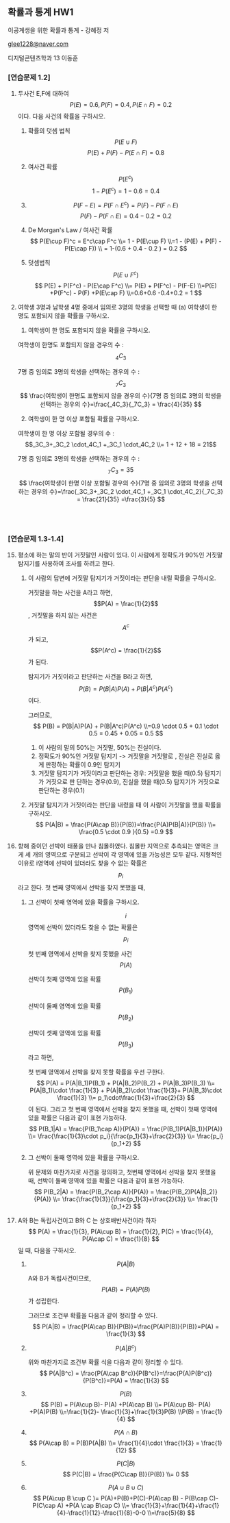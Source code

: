 ## 확률과 통계 HW1

이공계생을 위한 확률과 통계 - 강혜정 저

glee1228@naver.com

디지털콘텐츠학과 13 이동훈



### [연습문제 1.2]



1. 두사건 E,F에 대하여 $$P(E) = 0.6, P(F) = 0.4, P(E\cap F) = 0.2$$ 이다. 다음 사건의 확률을 구하시오.

   1. 확률의 덧셈 법칙 $$P(E\cup F)$$ 
      $$
      P(E) + P(F) - P(E\cap F) = 0.8
      $$

   2. 여사건 확률 $$P(E^c)$$ 
      $$
      1 - P(E^c) = 1 - 0.6 = 0.4
      $$
      

   3. $$P(F-E) = P(F\cap E^c) = P(F) - P(F\cap E)$$
      $$
      P(F) - P(F\cap E) = 0.4 - 0.2 = 0.2
      $$

   4. De Morgan's Law / 여사건 확률
      $$
      P(E\cup F)^c = E^c\cap F^c 
      \\= 1 - P(E\cup F) 
      \\=1 - (P(E) + P(F) - P(E\cap F)) \\
      = 1-(0.6 + 0.4 - 0.2 ) = 0.2
      $$

   5. 덧셈법칙 $$P(E\cup F^c)$$
      $$
      P(E) + P(F^c) - P(E\cap F^c)
      \\= P(E) + P(F^c) - P(F-E) 
      \\=P(E) +P(F^c) - P(F) +P(E\cap F) 
      \\=0.6+0.6 -0.4+0.2 = 1
      $$
      

9. 여학생 3명과 남학생 4명 중에서 임의로 3명의 학생을 선택할 때 (a) 여학생이 한 명도 포함되지 않을 확률을 구하시오.

   1. 여학생이 한 명도 포함되지 않을 확률을 구하시오.

   여학생이 한명도 포함되지 않을 경우의 수 : $$_4C_3$$

   7명 중 임의로 3명의 학생을 선택하는 경우의 수 : $$_7C_3$$
   $$
   \frac{여학생이 한명도 포함되지 않을 경우의 수}{7명 중 임의로 3명의 학생을 선택하는 경우의 수}=\frac{_4C_3}{_7C_3} = \frac{4}{35}
   $$

   2. 여학생이 한 명 이상 포함될 확률을 구하시오.

   여학생이 한 명 이상 포함될 경우의 수 : $$_3C_3+_3C_2 \cdot_4C_1 +_3C_1 \cdot_4C_2 \\= 1 + 12 + 18 = 21$$

   7명 중 임의로 3명의 학생을 선택하는 경우의 수 : $$_7C_3 = 35$$
   $$
   \frac{여학생이 한명 이상 포함될 경우의 수}{7명 중 임의로 3명의 학생을 선택하는 경우의 수}=\frac{_3C_3+_3C_2 \cdot_4C_1 +_3C_1 \cdot_4C_2}{_7C_3} = \frac{21}{35} =\frac{3}{5}
   $$

   ​									
   ​						

### [연습문제 1.3-1.4]



15. 평소에 하는 말의 반이 거짓말인 사람이 있다. 이 사람에게 정확도가 90%인 거짓말 탐지기를 사용하여 조사를 하려고 한다.

    1. 이 사람의 답변에 거짓말 탐지기가 거짓이라는 판단을 내릴 확률을 구하시오.

       거짓말을 하는 사건을 A라고 하면, $$P(A) = \frac{1}{2}$$ , 거짓말을 하지 않는 사건은 $$A^c$$ 가 되고, $$P(A^c) = \frac{1}{2}$$ 가 된다.

       탐지기가 거짓이라고 판단하는 사건을 B라고 하면, $$P(B) = P(B|A)P(A) + P(B|A^c)P(A^c)$$ 이다.

       그러므로, 
       $$
       P(B) = P(B|A)P(A) + P(B|A^c)P(A^c)
       \\=0.9 \cdot 0.5 + 0.1 \cdot 0.5 = 0.45 + 0.05 = 0.5
       $$
       

       1. 이 사람의 말의 50%는 거짓말, 50%는 진실이다.
       2. 정확도가 90%인 거짓말 탐지기 -> 거짓말을 거짓말로 , 진실은 진실로 옳게 판정하는 확률이 0.9인 탐지기
       3. 거짓말 탐지기가 거짓이라고 판단하는 경우: 거짓말을 했을 때(0.5) 탐지기가 거짓으로 판 단하는 경우(0.9), 진실을 했을 때(0.5) 탐지기가 거짓으로 판단하는 경우(0.1)

    2. 거짓말 탐지기가 거짓이라는 판단을 내렸을 때 이 사람이 거짓말을 했을 확률을 구하시오.
       $$
       P(A|B) = \frac{P(A\cap B)}{P(B)}=\frac{P(A)P(B|A)}{P(B)} 
       \\= \frac{0.5 \cdot 0.9 }{0.5} =0.9
       $$

21. 항해 중이던 선박이 태풍을 만나 침몰하였다. 침몰한 지역으로 추측되는 영역은 크게 세 개의 영역으로 구분되고 선박이 각 영역에 있을 가능성은 모두 같다. 지형적인 이유로 i영역에 선박이 있더라도 찾을 수 없는 확률은 $$p_i$$ 라고 한다. 첫 번째 영역에서 선박을 찾지 못했을 때, 

    1. 그 선박이 첫째 영역에 있을 확률을 구하시오.

       $$i$$영역에 선박이 있더라도 찾을 수 없는 확률은 $$p_i$$

       첫 번째 영역에서 선박을 찾지 못했을 사건 $$P(A)$$

       선박이 첫째 영역에 있을 확률 $$P(B_1)$$

       선박이 둘째 영역에 있을 확률 $$P(B_2)$$

       선박이 셋째 영역에 있을 확률 $$P(B_3)$$ 라고 하면, 

       첫 번째 영역에서 선박을 찾지 못할 확률을 우선 구한다.
       $$
       P(A) = P(A|B_1)P(B_1) + P(A|B_2)P(B_2) + P(A|B_3)P(B_3)
       \\= P(A|B_1)\cdot \frac{1}{3} + P(A|B_2)\cdot \frac{1}{3}+ P(A|B_3)\cdot \frac{1}{3}
       \\= p_1\cdot\frac{1}{3}+\frac{2}{3}
       $$
       이 된다. 그리고 첫 번째 영역에서 선박을 찾지 못했을 때, 선박이 첫째 영역에 있을 확률은 다음과 같이 표현 가능하다.
       $$
       P(B_1|A) = \frac{P(B_1\cap A)}{P(A)} = \frac{P(B_1)P(A|B_1)}{P(A)}
       \\= \frac{\frac{1}{3}\cdot p_i}{\frac{p_1}{3}+\frac{2}{3}}
       \\= \frac{p_i}{p_1+2}
       $$
       

    2. 그 선박이 둘째 영역에 있을 확률을 구하시오.

       위 문제와 마찬가지로 사건을 정의하고, 첫번째 영역에서 선박을 찾지 못했을 때, 선박이 둘째 영역에 있을 확률은 다음과 같이 표현 가능하다.
       $$
       P(B_2|A) = \frac{P(B_2\cap A)}{P(A)} = \frac{P(B_2)P(A|B_2)}{P(A)}
       \\= \frac{\frac{1}{3}}{\frac{p_1}{3}+\frac{2}{3}}
       \\= \frac{1}{p_1+2}
       $$

30. A와 B는 독립사건이고 B와 C 는 상호배반사건이라 하자
    $$
    P(A) = \frac{1}{3}, P(A\cup B) = \frac{1}{2}, P(C) = \frac{1}{4}, P(A\cap C) = \frac{1}{8}
    $$
    일 때, 다음을 구하시오.

    1. $$P(A|B)$$

       A와 B가 독립사건이므로, $$P(AB)=P(A)P(B)$$ 가 성립한다.

       그러므로 조건부 확률을 다음과 같이 정리할 수 있다.
       $$
       P(A|B) = \frac{P(A\cap B)}{P(B)}=\frac{P(A)P(B)}{P(B)}=P(A) = \frac{1}{3}
       $$

    2. $$P(A|B^c)$$

       위와 마찬가지로 조건부 확률 식을 다음과 같이 정리할 수 있다.
       $$
       P(A|B^c) = \frac{P(A\cap B^c)}{P(B^c)}=\frac{P(A)P(B^c)}{P(B^c)}=P(A) = \frac{1}{3}
       $$
       

    3. $$P(B)$$
       $$
       P(B) = P(A\cup B)- P(A) +P(A\cap B)
       \\= P(A\cup B)- P(A) +P(A)P(B)
       \\=\frac{1}{2}- \frac{1}{3}+\frac{1}{3}P(B)
       \\P(B) = \frac{1}{4}
       $$
       

    4. $$P(A\cap B)$$
       $$
       P(A\cap B) = P(B)P(A|B)
       \\= \frac{1}{4}\cdot \frac{1}{3} = \frac{1}{12}
       $$
       

    5. $$P(C|B)$$
       $$
       P(C|B) = \frac{P(C\cap B)}{P(B)}
       \\= 0
       $$
       

    6. $$P(A\cup B \cup C)$$
       $$
       P(A\cup B \cup C )= P(A)+P(B)+P(C)-P(A\cap B) - P(B\cap C)-P(C\cap A) +P(A \cap B\cap C)
       \\= \frac{1}{3}+\frac{1}{4}+\frac{1}{4}-\frac{1}{12}-\frac{1}{8}-0-0
       \\=\frac{5}{8}
       $$
       

    